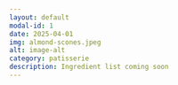```yaml
---
layout: default
modal-id: 1
date: 2025-04-01
img: almond-scones.jpeg
alt: image-alt
category: patisserie
description: Ingredient list coming soon
---
```

